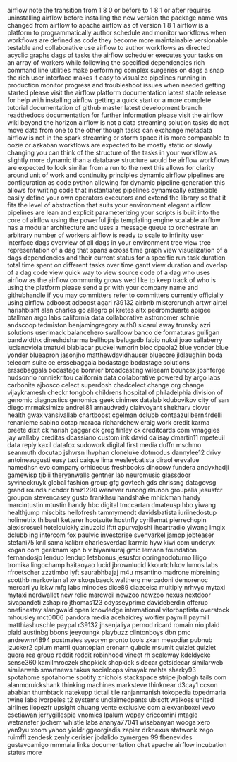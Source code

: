 airflow note the transition from 1 8 0 or before to 1 8 1 or after requires uninstalling airflow before installing the new version the package name was changed from airflow to apache airflow as of version 1 8 1 airflow is a platform to programmatically author schedule and monitor workflows when workflows are defined as code they become more maintainable versionable testable and collaborative use airflow to author workflows as directed acyclic graphs dags of tasks the airflow scheduler executes your tasks on an array of workers while following the specified dependencies rich command line utilities make performing complex surgeries on dags a snap the rich user interface makes it easy to visualize pipelines running in production monitor progress and troubleshoot issues when needed getting started please visit the airflow platform documentation latest stable release for help with installing airflow getting a quick start or a more complete tutorial documentation of github master latest development branch readthedocs documentation for further information please visit the airflow wiki beyond the horizon airflow is not a data streaming solution tasks do not move data from one to the other though tasks can exchange metadata airflow is not in the spark streaming or storm space it is more comparable to oozie or azkaban workflows are expected to be mostly static or slowly changing you can think of the structure of the tasks in your workflow as slightly more dynamic than a database structure would be airflow workflows are expected to look similar from a run to the next this allows for clarity around unit of work and continuity principles dynamic airflow pipelines are configuration as code python allowing for dynamic pipeline generation this allows for writing code that instantiates pipelines dynamically extensible easily define your own operators executors and extend the library so that it fits the level of abstraction that suits your environment elegant airflow pipelines are lean and explicit parameterizing your scripts is built into the core of airflow using the powerful jinja templating engine scalable airflow has a modular architecture and uses a message queue to orchestrate an arbitrary number of workers airflow is ready to scale to infinity user interface dags overview of all dags in your environment tree view tree representation of a dag that spans across time graph view visualization of a dags dependencies and their current status for a specific run task duration total time spent on different tasks over time gantt view duration and overlap of a dag code view quick way to view source code of a dag who uses airflow as the airflow community grows wed like to keep track of who is using the platform please send a pr with your company name and githubhandle if you may committers refer to committers currently officially using airflow adboost adboost agari r39132 airbnb mistercrunch artwr airtel harishbisht alan charles go allegro pl kretes altx pedromduarte apigee btallman argo labs california data collaborative astronomer schnie andscoop tedmiston benjamingregory auth0 sicarul away trunsky azri solutions userimack balancehero swalloow banco de formaturas guiligan bandwidthx dineshdsharma bellhops belugadb fabio nukui joao sallaberry lucianoviola tmatuki blablacar puckel wmorin bloc dpaola2 blue yonder blue yonder blueapron jasonjho matthewdavidhauser bluecore jldlaughlin boda telecom suite ce erssebaggala bodastage bodastage solutions erssebaggala bodastage bonnier broadcasting wileeam bouncex joshferge hudsonrio ronniekritou california data collaborative powered by argo labs carbonite ajbosco celect superdosh chadcelect change org change vijaykramesh checkr tongboh childrens hospital of philadelphia division of genomic diagnostics genomics geek cinimex datalab kdubovikov city of san diego mrmaksimize andrell81 arnaudvedy clairvoyant shekharv clover health gwax vansivallab chartboost cgelman dclubb contaazul bern4rdelli renanleme sabino cotap maraca richardchew craig work credit karma preete dixit ck harish gaggar ck greg finley ck creditcards com vmaggies jay wallaby creditas dcassiano custom ink david dalisay dmartin11 mpeteuil data reply kaxil datafox sudowork digital first media duffn mschmo seanmuth docutap jshvrsn lhvphan cloneluke dotmodus dannylee12 drivy antoineaugusti easy taxi caique lima wesleybatista diraol erevalue hamedhsn evo company orhideous freshbooks dinocow fundera andyxhadji gamewisp tjbiii theryanwalls gentner lab neuromusic glassdoor syvineckruyk global fashion group gfg govtech gds chrissng datagovsg grand rounds richddr timz1290 wenever runongirlrunon groupalia jesusfcr groupon stevencasey gusto frankhsu handshake mhickman handy marcintustin mtustin handy hbc digital tmccartan dmateusp hbo yiwang healthjump miscbits hellofresh tammymendt davidsbatista iuriinedostup holimetrix thibault ketterer hootsuite hostnfly cyrillemat pierrechopin alexisrosuel hotelquickly zinuzoid ifttt apurvajoshi iheartradio yiwang imgix dclubb ing intercom fox paulvic investorise svenvarkel jampp jobteaser stefani75 knil sama kalibrr charlesverdad karmic hyw kiwi com underyx kogan com geeknam kpn b v biyanisuraj gmic lemann foundation fernandosjp lendup lendup letsbonus jesusfcr opringaodoturno liligo tromika lingochamp haitaoyao lucid jbrownlucid kkourtchikov lumos labs rfroetscher zzztimbo lyft saurabhbajaj m4u msantino madrone mbreining scotthb markovian al xv skogsbaeck waltherg mercadoni demorenoc mercari yu iskw mfg labs minodes dice89 diazcelsa multiply nrhvyc mytaxi mytaxi nerdwallet new relic marcweil newzoo newzoo nexus nextdoor sivapandeti zshapiro jthomas123 odysseyprime davideberdin offerup onefinestay slangwald open knowledge international vitorbaptista overstock mhousley mct0006 pandora media acehaidrey wolfier paymill paymill matthiashuschle paypal r39132 jhsenjaliya pernod ricard romain nio plaid plaid austinbgibbons jeeyoungk playbuzz clintonboys dbn pmc andrewm4894 postmates syeoryn pronto tools zkan mesodiar pubnub jzucker2 qplum manti quantopian eronarn qubole msumit quizlet quizlet quora rea group reddit reddit robinhood vineet rh scaleway kdeldycke sense360 kamilmroczek shopkick shopkick sidecar getsidecar similarweb similarweb smartnews takus socialcops vinayak mehta sharky93 spotahome spotahome spotify znichols stackspace stripe jbalogh tails com alanmcruickshank thinking machines marksteve thinknear d3cay1 ccson ababian thumbtack natekupp tictail tile ranjanmanish tokopedia topedmaria twine labs ivorpeles t2 systems unclaimedpants ubisoft walkoss united airlines ilopezfr upsight dhuang vente exclusive com alexvanboxel vevo csetiawan jerrygillespie vnomics lpalum wepay criccomini mtagle wetransfer jochem whistle labs ananya77041 wisebanyan wooga xero yan9yu xoom yahoo yieldr ggeorgiadis zapier drknexus statwonk zego ruimffl zendesk zenly cerisier jbdalido zymergen 99 fbenevides gustavoamigo mmmaia links documentation chat apache airflow incubation status more